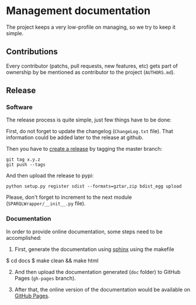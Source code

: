 # Management documentation

The project keeps a very low-profile on managing, so we try to keep it simple.

## Contributions

Every contributor (patchs, pull requests, new features, etc) gets part of ownership by be mentioned as contributor to the project (`AUTHORS.md`).

## Release

### Software

The release process is quite simple, just few things have to be done:

First, do not forget to update the changelog (`ChangeLog.txt` file). That information could be added later to the release at github.

Then you have to [create a release](https://github.com/blog/1547-release-your-software) by tagging the master branch:

    git tag x.y.z
    git push --tags

And then upload the release to pypi:

    python setup.py register sdist --formats=gztar,zip bdist_egg upload

Please, don't forget to increment to the next module (`SPARQLWrapper/__init__.py` file).

### Documentation

In order to provide online documentation, some steps need to be accomplished:

1. First, generate the documentation using [sphinx](http://www.sphinx-doc.org/) using the makefile

  $ cd docs
  $ make clean && make html

2. And then upload the documentation generated (`doc` folder) to GitHub Pages (`gh-pages` branch).

3. After that, the online version of the documentation would be available on [GitHub Pages](http://rdflib.github.io/sparqlwrapper/resources/doc).
